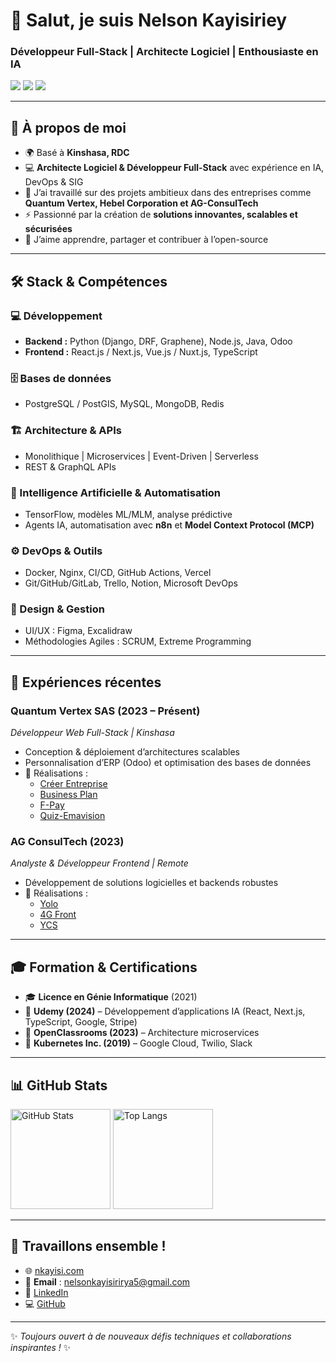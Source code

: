 <h1>👋 Salut, je suis Nelson Kayisiriey</h1>
<h3>Développeur Full-Stack | Architecte Logiciel | Enthousiaste en IA</h3>

<p>
  <a href="https://www.nkayisi.com"><img src="https://img.shields.io/badge/🌐-nkayisi.com-blue?style=for-the-badge" /></a>
  <a href="mailto:nelsonkayisirirya5@gmail.com"><img src="https://img.shields.io/badge/✉️-Contact%20Email-red?style=for-the-badge" /></a>
  <a href="https://linkedin.com/in/nelson-kayisirirya-1173551b9"><img src="https://img.shields.io/badge/LinkedIn-Nelson%20Kayisi-blue?style=for-the-badge&logo=linkedin" /></a>
</p>

---

## 🚀 À propos de moi

- 🌍 Basé à **Kinshasa, RDC**  
- 💻 **Architecte Logiciel & Développeur Full-Stack** avec expérience en IA, DevOps & SIG  
- 🔭 J’ai travaillé sur des projets ambitieux dans des entreprises comme **Quantum Vertex, Hebel Corporation et AG-ConsulTech**  
- ⚡ Passionné par la création de **solutions innovantes, scalables et sécurisées**  
- 📖 J’aime apprendre, partager et contribuer à l’open-source  

---

## 🛠️ Stack & Compétences

### 💻 Développement
- **Backend :** Python (Django, DRF, Graphene), Node.js, Java, Odoo  
- **Frontend :** React.js / Next.js, Vue.js / Nuxt.js, TypeScript  

### 🗄️ Bases de données
- PostgreSQL / PostGIS, MySQL, MongoDB, Redis  

### 🏗️ Architecture & APIs
- Monolithique | Microservices | Event-Driven | Serverless  
- REST & GraphQL APIs  

### 🤖 Intelligence Artificielle & Automatisation
- TensorFlow, modèles ML/MLM, analyse prédictive  
- Agents IA, automatisation avec **n8n** et **Model Context Protocol (MCP)**  

### ⚙️ DevOps & Outils
- Docker, Nginx, CI/CD, GitHub Actions, Vercel  
- Git/GitHub/GitLab, Trello, Notion, Microsoft DevOps  

### 🎨 Design & Gestion
- UI/UX : Figma, Excalidraw  
- Méthodologies Agiles : SCRUM, Extreme Programming  

---

## 📂 Expériences récentes

### **Quantum Vertex SAS** (2023 – Présent)  
*Développeur Web Full-Stack | Kinshasa*  
- Conception & déploiement d’architectures scalables  
- Personnalisation d’ERP (Odoo) et optimisation des bases de données  
- 🔗 Réalisations :
  - [Créer Entreprise](https://creer.pme.cd/)  
  - [Business Plan](https://bp.pme.cd/)  
  - [F-Pay](https://fpay.erp.cd/)  
  - [Quiz-Emavision](https://quiz.emavision.cd/)  

### **AG ConsulTech** (2023)  
*Analyste & Développeur Frontend | Remote*  
- Développement de solutions logicielles et backends robustes  
- 🔗 Réalisations :
  - [Yolo](https://yolo-website-xi.vercel.app/)  
  - [4G Front](https://4g-front.vercel.app/)  
  - [YCS](https://ycs-website-one.vercel.app/)  

---

## 🎓 Formation & Certifications
- 🎓 **Licence en Génie Informatique** (2021)  
- 🏅 **Udemy (2024)** – Développement d’applications IA (React, Next.js, TypeScript, Google, Stripe)  
- 🏅 **OpenClassrooms (2023)** – Architecture microservices  
- 🏅 **Kubernetes Inc. (2019)** – Google Cloud, Twilio, Slack  

---

## 📊 GitHub Stats

<p>
  <img src="https://github-readme-stats.vercel.app/api?username=nkayisi&show_icons=true&theme=radical" alt="GitHub Stats" height="160"/>
  <img src="https://github-readme-stats.vercel.app/api/top-langs/?username=nkayisi&layout=compact&theme=radical" alt="Top Langs" height="160"/>
</p>

---

## 🤝 Travaillons ensemble !

- 🌐 [nkayisi.com](https://www.nkayisi.com)  
- 📩 **Email** : nelsonkayisirirya5@gmail.com  
- 💼 [LinkedIn](https://linkedin.com/in/nelson-kayisirirya-1173551b9)  
- 💻 [GitHub](https://github.com/nkayisi)  

---
✨ *Toujours ouvert à de nouveaux défis techniques et collaborations inspirantes !* ✨
